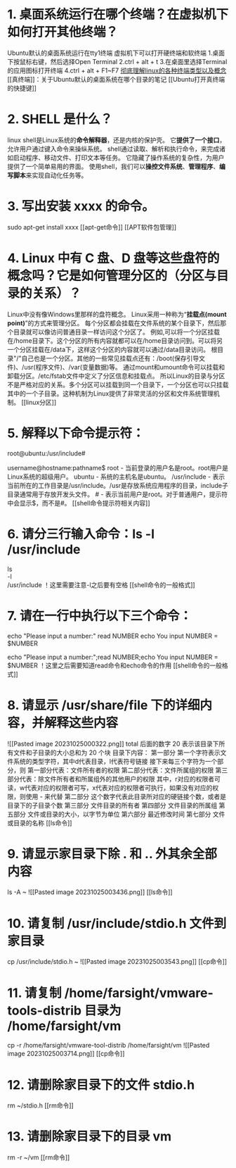 # 1. 桌面系统运行在哪个终端？在虚拟机下如何打开其他终端？
Ubuntu默认的桌面系统运行在tty1终端
虚拟机下可以打开硬终端和软终端
1.桌面下按鼠标右键，然后选择Open Terminal
2.ctrl + alt + t
3.在桌面里选择Terminal的应用图标打开终端
4.ctrl + alt + F1~F7
[彻底理解linux的各种终端类型以及概念](https://blog.csdn.net/gdfhhj/article/details/87732985)
[[真终端]]：关于Ubuntu默认的桌面系统在哪个目录的笔记
[[Ubuntu打开真终端的快捷键]]
# 2. SHELL 是什么？
linux shell是Linux系统的**命令解释器**，还是内核的保护壳。
它**提供了一个接口**，允许用户通过键入命令来操纵系统。
shell通过读取、解析和执行命令，来完成诸如启动程序、移动文件、打印文本等任务。
它隐藏了操作系统的复杂性，为用户提供了一个简单易用的界面。
使用shell，我们可以**操控文件系统**、**管理程序**、**编写脚本**来实现自动化任务等。

# 3. 写出安装 xxxx 的命令。
sudo apt-get install xxxx
[[apt-get命令]]
[[APT软件包管理]]
# 4. Linux 中有 C 盘、D 盘等这些盘符的概念吗？它是如何管理分区的（分区与目录的关系）？
Linux中没有像Windows里那样的盘符概念。
Linux采用一种称为“**挂载点(mount point)**”的方式来管理分区。
每个分区都会挂载在文件系统的某个目录下，然后那个目录就可以像访问普通目录一样访问这个分区了。
例如,可以将一个分区挂载在/home目录下。这个分区的所有内容就都可以在/home目录访问到。可以将另一个分区挂载在/data下，这样这个分区的内容就可以通过/data目录访问。
根目录"/"自己也是一个分区。其他的一些常见挂载点还有：/boot(保存引导文件)、/usr(程序文件)、/var(变量数据)等。
通过mount和umount命令可以挂载和卸载分区。/etc/fstab文件中定义了分区信息和挂载点。
所以Linux的目录与分区不是严格对应的关系。多个分区可以挂载到同一个目录下，一个分区也可以只挂载其中的一个子目录。这种机制为Linux提供了非常灵活的分区和文件系统管理机制。
[[linux分区]]
# 5. 解释以下命令提示符：
root@ubuntu:/usr/include# 

username@hostname:pathname$
root - 当前登录的用户名是root。root用户是Linux系统的超级用户。
ubuntu - 系统的主机名是ubuntu。
/usr/include - 表示当前所在的工作目录是/usr/include。/usr是存放系统应用程序的目录，include子目录通常用于存放开发头文件。
\# - 表示当前用户是root。对于普通用户，提示符中会显示$，而不是#。
[[shell命令提示符相关内容]]
# 6. 请分三行输入命令：ls -l /usr/include
ls \
-l \
/usr/include
！这里需要注意-l之后要有空格
[[shell命令的一般格式]]
# 7. 请在一行中执行以下三个命令：
echo "Please input a number:"
read NUMBER
echo You input NUMBER = $NUMBER

echo "Please input a number:";read NUMBER;echo You input NUMBER = $NUMBER
！这里之后需要知道read命令和echo命令的作用
[[shell命令的一般格式]]
# 8. 请显示 /usr/share/file 下的详细内容，并解释这些内容

![[Pasted image 20231025000322.png]]
total 后面的数字 20 表示该目录下所有文件和子目录的大小总和为 20 个块
目录下内容：
	第一部分
		第一个字符表示文件系统的类型字符，其中d代表目录，l代表符号链接
		接下来每三个字符为一个部分，则
			第一部分代表：文件所有者的权限
			第二部分代表：文件所属组的权限
			第三部分代表：除文件所有者和所属组外的其他用户的权限
			其中，r对应的权限者可读，w代表对应的权限者可写，x代表对应的权限者可执行，如果没有对应的权限，则使用 - 来代替
	第二部分
		这个数字代表此目录所对应的硬链接个数，或者是目录下的子目录个数
	第三部分
		文件目录的所有者
	第四部分
		文件目录的所属组
	第五部分
		文件或目录的大小，以字节为单位
	第六部分
		最近修改时间
	第七部分
		文件或目录的名称
[[ls命令]]
# 9. 请显示家目录下除 . 和 .. 外其余全部内容
ls -A ~
![[Pasted image 20231025003436.png]]
[[ls命令]]
# 10. 请复制 /usr/include/stdio.h 文件到家目录
cp /usr/include/stdio.h ~
![[Pasted image 20231025003543.png]]
[[cp命令]]
# 11. 请复制 /home/farsight/vmware-tools-distrib 目录为 /home/farsight/vm
cp -r /home/farsight/vmware-tool-distrib /home/farsight/vm
![[Pasted image 20231025003714.png]]
[[cp命令]]
# 12. 请删除家目录下的文件 stdio.h
rm ~/stdio.h
[[rm命令]]
# 13. 请删除家目录下的目录 vm
rm -r ~/vm
[[rm命令]]
